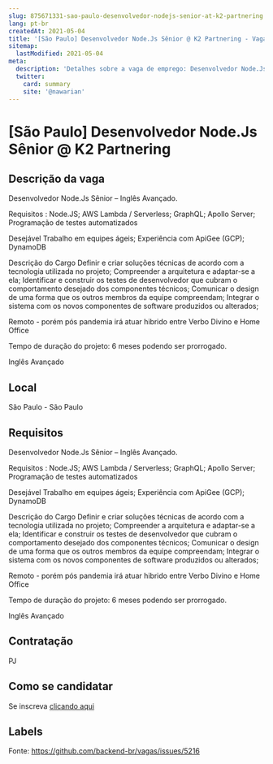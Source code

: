 ```yaml
---
slug: 875671331-sao-paulo-desenvolvedor-nodejs-senior-at-k2-partnering
lang: pt-br
createdAt: 2021-05-04
title: '[São Paulo] Desenvolvedor Node.Js Sênior @ K2 Partnering - Vaga de Emprego'
sitemap:
  lastModified: 2021-05-04
meta:
  description: 'Detalhes sobre a vaga de emprego: Desenvolvedor Node.Js Sênior – Inglês Avançado.  Requisitos : Node.JS; AWS Lambda / Serverless; GraphQL; Apollo Server; Programação de testes automatizados Desejável Trabalho em equipes ágeis; Experiência com ApiGee (GCP); DynamoDB Descrição do Cargo Definir e criar soluções técnicas de acordo com a tecnologia utilizada no projeto; Compreender a arquitetura e adaptar-se a ela; Identificar e construir os testes de desenvolvedor que cubram o comportamento desejado dos componentes técnicos; Comunicar o design de uma forma que os outros membros da equipe compreendam; Integrar o sistema com os novos componentes de software produzidos ou alterados; Remoto - porém pós pandemia irá atuar hibrido entre Verbo Divino e Home Office Tempo de duração do projeto: 6 meses podendo ser prorrogado.  Inglês Avançado'
  twitter:
    card: summary
    site: '@nawarian'
---
```


# [São Paulo] Desenvolvedor Node.Js Sênior @ K2 Partnering

## Descrição da vaga

Desenvolvedor Node.Js Sênior – Inglês Avançado. 

Requisitos : 
Node.JS;
AWS Lambda / Serverless;
GraphQL;
Apollo Server;
Programação de testes automatizados

Desejável
Trabalho em equipes ágeis; Experiência com ApiGee (GCP); DynamoDB

Descrição do Cargo
Definir e criar soluções técnicas de acordo com a tecnologia utilizada no projeto;
Compreender a arquitetura e adaptar-se a ela;
Identificar e construir os testes de desenvolvedor que cubram o comportamento desejado dos componentes técnicos;
Comunicar o design de uma forma que os outros membros da equipe compreendam; Integrar o sistema com os novos componentes de software produzidos ou alterados;

Remoto - porém pós pandemia irá atuar hibrido entre Verbo Divino e Home Office

Tempo de duração do projeto: 6 meses podendo ser prorrogado. 

Inglês Avançado

## Local

São Paulo - São Paulo

## Requisitos

Desenvolvedor Node.Js Sênior – Inglês Avançado. 

Requisitos : 
Node.JS;
AWS Lambda / Serverless;
GraphQL;
Apollo Server;
Programação de testes automatizados

Desejável
Trabalho em equipes ágeis; Experiência com ApiGee (GCP); DynamoDB

Descrição do Cargo
Definir e criar soluções técnicas de acordo com a tecnologia utilizada no projeto;
Compreender a arquitetura e adaptar-se a ela;
Identificar e construir os testes de desenvolvedor que cubram o comportamento desejado dos componentes técnicos;
Comunicar o design de uma forma que os outros membros da equipe compreendam; Integrar o sistema com os novos componentes de software produzidos ou alterados;

Remoto - porém pós pandemia irá atuar hibrido entre Verbo Divino e Home Office

Tempo de duração do projeto: 6 meses podendo ser prorrogado. 

Inglês Avançado

## Contratação

PJ

## Como se candidatar

Se inscreva [clicando aqui](https://www.pyjobs.com.br/job/2530)

## Labels



Fonte: https://github.com/backend-br/vagas/issues/5216